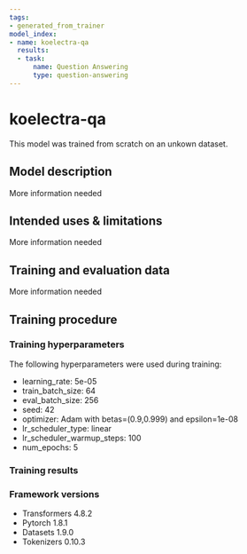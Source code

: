 ```yaml
---
tags:
- generated_from_trainer
model_index:
- name: koelectra-qa
  results:
  - task:
      name: Question Answering
      type: question-answering
---
```


<!-- This model card has been generated automatically according to the information the Trainer had access to. You
should probably proofread and complete it, then remove this comment. -->

# koelectra-qa

This model was trained from scratch on an unkown dataset.

## Model description

More information needed

## Intended uses & limitations

More information needed

## Training and evaluation data

More information needed

## Training procedure

### Training hyperparameters

The following hyperparameters were used during training:
- learning_rate: 5e-05
- train_batch_size: 64
- eval_batch_size: 256
- seed: 42
- optimizer: Adam with betas=(0.9,0.999) and epsilon=1e-08
- lr_scheduler_type: linear
- lr_scheduler_warmup_steps: 100
- num_epochs: 5

### Training results



### Framework versions

- Transformers 4.8.2
- Pytorch 1.8.1
- Datasets 1.9.0
- Tokenizers 0.10.3
